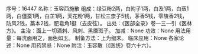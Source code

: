 序号：16447
名称：玉容西施散
组成：绿豆粉2两，白附子1两，白及1两，白蔹1两，白僵蚕1两，白芷1两，天花粉1两，甘松三柰子5钱，茅香5钱，零陵香2钱，防风2钱，藁本2钱，肥皂角1挺（去皮弦）。
出处：《医部全录》卷一三一引《医林方》。
主治：面上一切酒刺、风刺、黑黡斑子。
加减：None
功效：None
用法用量：每洗面用之，面色如玉。
制备方法：上为细末。
临床应用：None
各家论述：None
用药禁忌：None
附注：玉容散（《医统》卷六十六）。
